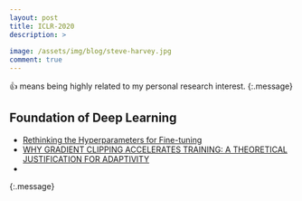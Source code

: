 ```yaml
---
layout: post
title: ICLR-2020
description: >
  
image: /assets/img/blog/steve-harvey.jpg
comment: true
---
```


:+1: means being highly related to my personal research interest. 
{:.message}


## Foundation of Deep Learning 
* [Rethinking the Hyperparameters for Fine-tuning](https://openreview.net/forum?id=B1g8VkHFPH)
* [WHY GRADIENT CLIPPING ACCELERATES TRAINING:
A THEORETICAL JUSTIFICATION FOR ADAPTIVITY](https://openreview.net/forum?id=BJgnXpVYwS)
* 
{:.message}